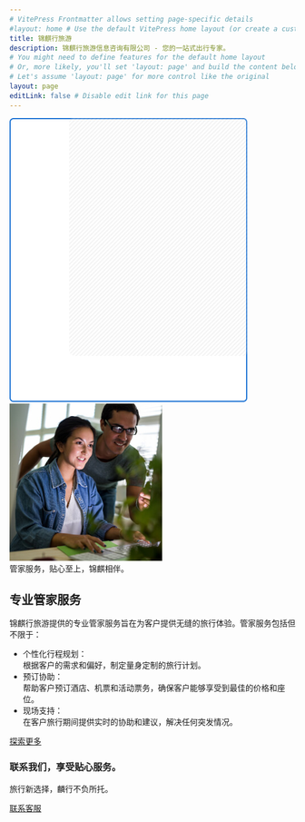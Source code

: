 ```yaml
---
# VitePress Frontmatter allows setting page-specific details
#layout: home # Use the default VitePress home layout (or create a custom one)
title: 锦麒行旅游
description: 锦麒行旅游信息咨询有限公司 - 您的一站式出行专家。
# You might need to define features for the default home layout
# Or, more likely, you'll set 'layout: page' and build the content below
# Let's assume 'layout: page' for more control like the original
layout: page
editLink: false # Disable edit link for this page
---
```


<!-- Vue component for the Hero Slider -->
<HeroSlider />

<!-- Feature Section -->
<FeatureHighlights />

<!-- About Section Snippet -->
<section class="about-section-snippet section-padding pt-0">
  <div class="container">
    <div class="about-wrapper">
      <div class="row">
        <div class="col-lg-6">
          <!-- Image handled via CSS potentially or simple img tag if needed -->
          <div class="about-image-items">
             <div class="border-shape">
                  <img src="/assets/img/about/border-shape.png" alt="shape-img">
              </div>
              <div class="about-image bg-cover" style="background-image: url('/assets/img/about/about.jpg');">
                 <!-- Simple img for the inner one -->
                  <div class="about-image-2">
                      <img src="/assets/img/about/about-2.jpg" alt="about-img">
                  </div>
              </div>
          </div>
        </div>
        <div class="col-lg-6 mt-5 mt-lg-0">
          <div class="about-content">
            <div class="section-title">
              <span>管家服务，贴心至上，锦麒相伴。</span>
              <h2>专业管家服务</h2>
            </div>
            <p class="mt-4 mt-md-0">
              锦麒行旅游提供的专业管家服务旨在为客户提供无缝的旅行体验。管家服务包括但不限于：
            </p>
            <!-- Circle progress bar needs custom component or removal -->
            <ul class="about-list">
              <li><i class="far fa-check me-2"></i>个性化行程规划：<br>根据客户的需求和偏好，制定量身定制的旅行计划。</li>
              <li><i class="far fa-check me-2"></i>预订协助：<br>帮助客户预订酒店、机票和活动票务，确保客户能够享受到最佳的价格和座位。</li>
              <li><i class="far fa-check me-2"></i>现场支持：<br>在客户旅行期间提供实时的协助和建议，解决任何突发情况。</li>
            </ul>
            <div class="about-author">
              <div class="about-button">
                <a href="/about.html" class="theme-btn"> <!-- VitePress handles the .html removal -->
                  <span>探索更多 <i class="fas fa-chevron-right"></i></span>
                </a>
              </div>
            </div>
          </div>
        </div>
      </div>
    </div>
  </div>
</section>

<!-- Service Section Carousel -->
<ServiceCarousel class="section-bg" title="技术驱动" tagline="锦麒，出行的智能选择。" showContactButton="true" />

<!-- Trusted Client Section / Full Travel Arrangements -->
<TrustedClientSection />

<!-- Brand Section -->
<BrandCarousel title="相关合作伙伴" />

<!-- Case Studies Section -->
<CaseStudies />

<!-- Counter Section -->
<CounterSection class="section-bg" />

<!-- Testimonial Section -->
<TestimonialSection title="客户评价" tagline="锦麒，我的旅行专家。" />

<!-- CTA Chat Section -->
<section class="cta-chat-section section-padding pt-0">
    <div class="container">
        <div class="cta-chat-wrapper">
            <div class="chat-items">
                <div class="icon">
                    <i class="flaticon-chat"></i>
                </div>
                <div class="content">
                    <h3>联系我们，享受贴心服务。</h3>
                    <p>旅行新选择，麟行不负所托。</p>
                </div>
            </div>
            <a href="/contact.html" class="theme-btn bg-white">
               <span>联系客服 <i class="fas fa-chevron-right"></i></span>
            </a>
        </div>
    </div>
</section>